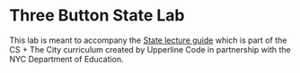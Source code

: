 # Three Button State Lab

This lab is meant to accompany the [State lecture guide](https://github.com/upperlinecode/CS-and-the-City-Curriculum/blob/master/react/state-inline-events.md) which is part of the CS + The City curriculum created by Upperline Code in partnership with the NYC Department of Education. 

